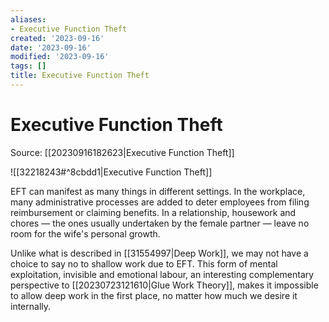 ```yaml
---
aliases:
- Executive Function Theft
created: '2023-09-16'
date: '2023-09-16'
modified: '2023-09-16'
tags: []
title: Executive Function Theft
---
```


# Executive Function Theft

Source: [[20230916182623|Executive Function Theft]]

![[32218243#^8cbdd1|Executive Function Theft]]

EFT can manifest as many things in different settings. In the workplace, many administrative processes are added to deter employees from filing reimbursement or claiming benefits. In a relationship, housework and chores — the ones usually undertaken by the female partner — leave no room for the wife's personal growth.

Unlike what is described in [[31554997|Deep Work]], we may not have a choice to say no to shallow work due to EFT. This form of mental exploitation, invisible and emotional labour, an interesting complementary perspective to [[20230723121610|Glue Work Theory]], makes it impossible to allow deep work in the first place, no matter how much we desire it internally.